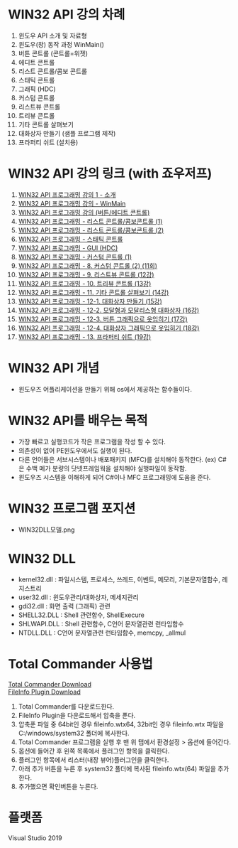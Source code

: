 # WIN32 API 강의 차례
1. 윈도우 API 소개 및 자료형
2. 윈도우(창) 동작 과정 WinMain()
3. 버튼 콘트롤 (콘트롤=위젯)
4. 에디트 콘트롤
5. 리스트 콘트롤/콤보 콘트롤
6. 스태틱 콘트롤
7. 그래픽 (HDC)
8. 커스텀 콘트롤
9. 리스트뷰 콘트롤
10. 트리뷰 콘트롤
11. 기타 콘트롤 살펴보기
12. 대화상자 만들기 (샘플 프로그램 제작)
13. 프라퍼티 쉬트 (설치용)

# WIN32 API 강의 링크 (with 죠우저프)
1. [WIN32 API 프로그래밍 강의 1 - 소개](https://www.youtube.com/watch?v=UfLe6q2K8JY&t=313s)
2. [WIN32 API 프로그래밍 강의 - WinMain](https://www.youtube.com/watch?v=7mVx3oiB7s4)
3. [WIN32 API 프로그래밍 강의 (버튼/에디트 콘트롤)](https://www.youtube.com/watch?v=OKDMCVRAn4w)
4. [WIN32 API 프로그래밍 - 리스트 콘트롤/콤보콘트롤 (1)](https://www.youtube.com/watch?v=PkYXuVddT9s)
5. [WIN32 API 프로그래밍 - 리스트 콘트롤/콤보콘트롤 (2)](https://www.youtube.com/watch?v=fvgJxRYsDUc)
6. [WIN32 API 프로그래밍 - 스태틱 콘트롤](https://www.youtube.com/watch?v=cVxQdzSf7p0)
7. [WIN32 API 프로그래밍 - GUI (HDC)](https://www.youtube.com/watch?v=2uBq4KOY3kU)
8. [WIN32 API 프로그래밍 - 커스텀 콘트롤 (1)](https://www.youtube.com/watch?v=dkTHR6wvzIk)
9. [WIN32 API 프로그래밍 - 8. 커스텀 콘트롤 (2) (11회)](https://www.youtube.com/watch?v=9ow4OxHulZ4)
10. [WIN32 API 프로그래밍 - 9. 리스트뷰 콘트롤 (12강)](https://www.youtube.com/watch?v=Eh6Emat__Mo)
11. [WIN32 API 프로그래밍 - 10. 트리뷰 콘트롤 (13강)](https://www.youtube.com/watch?v=QfXWyPIi0u8)
12. [WIN32 API 프로그래밍 - 11. 기타 콘트롤 살펴보기 (14강)](https://www.youtube.com/watch?v=vXgcFfmLiFc)
13. [WIN32 API 프로그래밍 - 12-1. 대화상자 만들기 (15강)](https://www.youtube.com/watch?v=VTsSd08eZt0)
14. [WIN32 API 프로그래밍 - 12-2. 모달형과 모달리스형 대화상자 (16강)](https://www.youtube.com/watch?v=_2IJRueNwYI)
15. [WIN32 API 프로그래밍 - 12-3. 버튼 그래픽으로 옷입히기 (17강)](https://www.youtube.com/watch?v=1YlcfYmAeqc)
16. [WIN32 API 프로그래밍 - 12-4. 대화상자 그래픽으로 옷입히기 (18강)](https://www.youtube.com/watch?v=YhUKSt-Bem4)
17. [WIN32 API 프로그래밍 - 13. 프라퍼티 쉬트 (19강)](https://www.youtube.com/watch?v=9vfKYd_n9Rs)

# WIN32 API 개념
- 윈도우즈 어플리케이션을 만들기 위해 os에서 제공하는 함수들이다.

# WIN32 API를 배우는 목적
- 가장 빠르고 실행코드가 작은 프로그램을 작성 할 수 있다.
- 의존성이 없어 PE윈도우에서도 실행이 된다.
- 다른 언어들은 서브시스템이나 배포패키지 (MFC)를 설치해야 동작한다. (ex) C#은 수백 메가 분량의 닷넷프레임웍을 설치해야 실행파일이 동작함.
- 윈도우즈 시스템을 이해하게 되어 C#이나 MFC 프로그래밍에 도움을 준다.



# WIN32 프로그램 포지션
- WIN32DLL모델.png

# WIN32 DLL
- kernel32.dll : 파일시스템, 프로세스, 쓰레드, 이벤트, 메모리, 기본문자열함수, 레지스트리
- user32.dll : 윈도우관리/대화상자, 메세지관리
- gdi32.dll : 화면 출력 (그래픽) 관련
- SHELL32.DLL : Shell 관련함수, ShellExecure
- SHLWAPI.DLL : Shell 관련함수, C언어 문자열관련 런타임함수
- NTDLL.DLL : C언어 문자열관련 런타임함수, memcpy, _allmul


# Total Commander 사용법
[Total Commander Download](https://www.ghisler.com/download.htm)  
[FileInfo Plugin Download](https://totalcmd.net/plugring/fileinfo.html)

1. Total Commander를 다운로드한다.
2. FileInfo Plugin을 다운로드해서 압축을 푼다.
3. 압축푼 파일 중 64bit인 경우 fileinfo.wtx64, 32bit인 경우 fileinfo.wtx 파일을 C:/windows/system32 폴더에 복사한다.
4. Total Commander 프로그램을 실행 후 맨 위 탭에서 환경설정 > 옵션에 들어간다.
5. 옵션에 들어간 후 왼쪽 목록에서 플러그인 항목을 클릭한다.
6. 플러그인 항목에서 리스터(내장 뷰어)플러그인을 클릭한다.
7. 아래 추가 버튼을 누른 후 system32 폴더에 복사된 fileinfo.wtx(64) 파일을 추가한다. 
8. 추가했으면 확인버튼을 누른다. 


# 플랫폼
Visual Studio 2019